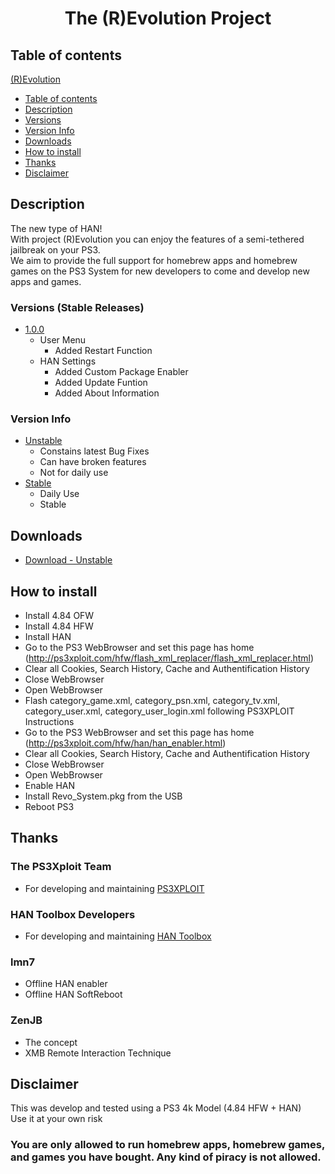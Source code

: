 # <p align="center">The (R)Evolution Project</p>

## Table of contents
<!-- TOC -->
[(R)Evolution](#revo-projectp)
- [Table of contents](#table-of-contents)
- [Description](#description)        
- [Versions](#versions)
- [Version Info](#version-info)
- [Downloads](#downloads)
- [How to install](#how-to-install)
- [Thanks](#thanks)
- [Disclaimer](#disclaimer)
<!-- /TOC -->

## Description
The new type of HAN!
<br>
With project (R)Evolution you can enjoy the features of a semi-tethered jailbreak on your PS3.
<br>
We aim to provide the full support for homebrew apps and homebrew games on the PS3 System for new developers to come and develop new apps and games.

### Versions (Stable Releases)
+ [1.0.0](https://github.com/DigitalMorpheus/revolutionproject/stable)
    + User Menu
        + Added Restart Function
    + HAN Settings
        + Added Custom Package Enabler
        + Added Update Funtion
        + Added About Information

### Version Info
+ [Unstable](https://github.com/DigitalMorpheus/revolutionproject/unstable)
    + Constains latest Bug Fixes
    + Can have broken features
    + Not for daily use
+ [Stable](https://github.com/DigitalMorpheus/revolutionproject/stable)
    + Daily Use
    + Stable
## Downloads
+ [Download - Unstable](https://github.com/DigitalMorpheus/revolutionproject/tree/master/unstable/1.00)


## How to install
+ Install 4.84 OFW
+ Install 4.84 HFW
+ Install HAN
+ Go to the PS3 WebBrowser and set this page has home (http://ps3xploit.com/hfw/flash_xml_replacer/flash_xml_replacer.html)
+ Clear all Cookies, Search History, Cache and Authentification History
+ Close WebBrowser
+ Open WebBrowser
+ Flash category_game.xml, category_psn.xml, category_tv.xml, category_user.xml, category_user_login.xml following PS3XPLOIT Instructions
+ Go to the PS3 WebBrowser and set this page has home (http://ps3xploit.com/hfw/han/han_enabler.html)
+ Clear all Cookies, Search History, Cache and Authentification History
+ Close WebBrowser
+ Open WebBrowser
+ Enable HAN
+ Install Revo_System.pkg from the USB
+ Reboot PS3

## Thanks
### The PS3Xploit Team
+ For developing and maintaining [PS3XPLOIT](http://ps3xploit.com/)

### HAN Toolbox Developers
+ For developing and maintaining [HAN Toolbox](https://www.psx-place.com/resources/han-toolbox.628/)

### lmn7
+ Offline HAN enabler
+ Offline HAN SoftReboot

### ZenJB
+ The concept
+ XMB Remote Interaction Technique


## Disclaimer
This was develop and tested using a PS3 4k Model (4.84 HFW + HAN)
<br>
Use it at your own risk
<br>
### You are only allowed to run homebrew apps, homebrew games, and games you have bought. Any kind of piracy is not allowed.